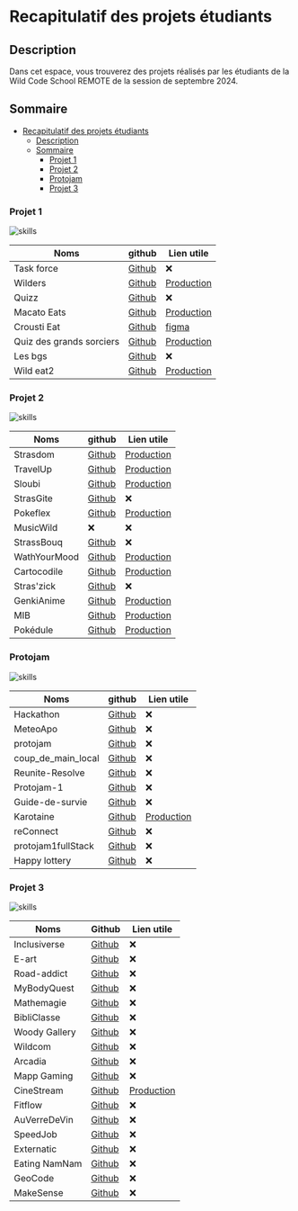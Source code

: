 # Recapitulatif des projets étudiants

## Description

Dans cet espace, vous trouverez des projets réalisés par les étudiants de la Wild Code School REMOTE de la session de septembre 2024.

## Sommaire

-   [Recapitulatif des projets étudiants](#recapitulatif-des-projets-étudiants)
    -   [Description](#description)
    -   [Sommaire](#sommaire)
        -   [Projet 1](#projet-1)
        -   [Projet 2](#projet-2)
        -   [Protojam](#protojam)
        -   [Projet 3](#projet-3)

### Projet 1

![skills](https://skillicons.dev/icons?i=html,css,git,github,figma,js)

| Noms                     | github                                                              | Lien utile                                                                                                       |
| ------------------------ | ------------------------------------------------------------------- | ---------------------------------------------------------------------------------------------------------------- |
| Task force               | [Github](https://github.com/mathildeglet-cmd/Task-force)            | ❌                                                                                                               |
| Wilders                  | [Github](https://github.com/rudy-flexcode/CFJR-developpeur-web)     | [Production](https://rudy-flexcode.github.io/CFJR-developpeur-web/)                                              |
| Quizz                    | [Github](https://github.com/RomainVarra/QuizZzZ)                    | ❌                                                                                                               |
| Macato Eats              | [Github](https://github.com/NzlThomas/Macato-Eats)                  | [Production](https://nzlthomas.github.io/Macato-Eats/)                                                           |
| Crousti Eat              | [Github](https://github.com/Remi-Dubus/Projet_de_groupe_n1)         | [figma](https://www.figma.com/design/gterNoDAJ5qWDyy3IgWYJp/Semi-Croustillance?node-id=0-1&t=zKmCmdC8uEue6Rbv-1) |
| Quiz des grands sorciers | [Github](https://github.com/CharlesCatto/quizProject)               | [Production](https://charlescatto.github.io/quizProject/)                                                        |
| Les bgs                  | [Github](https://github.com/deknuydtbenjamin/project_trombinoscope) | ❌                                                                                                               |
| Wild eat2                | [Github](https://github.com/ryandecian/wild-eat2)                   | [Production](https://ryandecian.github.io/wild-eat2/)                                                            |

### Projet 2

![skills](https://skillicons.dev/icons?i=html,css,react,vite,git,github,figma,ts,githubactions)

| Noms         | github                                                                                          | Lien utile                                                                                     |
| ------------ | ----------------------------------------------------------------------------------------------- | ---------------------------------------------------------------------------------------------- |
| Strasdom     | [Github](https://github.com/WildCodeSchool-2024-09/js-remote-orange-P2-strasdom)                | [Production](https://js-remote-orange-p2-strasdom-client.vercel.app/)                          |
| TravelUp     | [Github](https://github.com/WildCodeSchool-2024-09/JS-RemoteFR-Crew404-P2-TravelUp)             | [Production](https://travel-up.netlify.app/)                                                   |
| Sloubi       | [Github](https://github.com/WildCodeSchool-2024-09/JS-RemoteFR-Vert-CrewCodeIle-Sloubi-P2)      | [Production](https://boarder-line-project-client.vercel.app/)                                  |
| StrasGite    | [Github](https://github.com/WildCodeSchool-2024-09/js-remote-orange-P2-strasgite)               | ❌                                                                                             |
| Pokeflex     | [Github](https://github.com/WildCodeSchool-2024-09/JS-RemoteFR-Crew404-P2-Pokeflex)             | [Production](https://pokeflex-wild.netlify.app/)                                               |
| MusicWild    | ❌                                                                                              | ❌                                                                                             |
| StrassBouq   | [Github](https://github.com/WildCodeSchool-2024-09/js-remote-orange-P2-strasbouq)               | ❌                                                                                             |
| WathYourMood | [Github](https://github.com/WildCodeSchool-2024-09/JS-RemoteFR-Crew404-P2-WatchYourMood)        | [Production](https://watchyourmood.netlify.app/)                                               |
| Cartocodile  | [Github](https://github.com/WildCodeSchool-2024-09/JS-RemoteFR-Vert-CrewCodeIle-CartoCodile-P2) | [Production](https://js-remote-fr-vert-crew-code-ile-carto-codile-p2-marco-client.vercel.app/) |
| Stras'zick   | [Github](https://github.com/WildCodeSchool-2024-09/js-remote-orange-P2-straszik)                | ❌                                                                                             |
| GenkiAnime   | [Github](https://github.com/WildCodeSchool-2024-09/JS-RemoteFR-Crew404-P2-Anime)                | [Production](https://genkianime.netlify.app/)                                                  |
| MIB          | [Github](https://github.com/WildCodeSchool-2024-09/JS-RemoteFR-Vert-CrewCodeIle-MIB-P2)         | [Production](https://mib-wcs-news.vercel.app/)                                                 |
| Pokédule     | [Github](https://github.com/WildCodeSchool-2024-09/JS-RemoteFR-Vendangeurs-P2-Mudule)           | [Production](https://pokedule.vercel.app/)                                                     |

### Protojam

![skills](https://skillicons.dev/icons?i=html,css,react,vite,git,github,figma,ts,npm)

| Noms               | github                                                                | Lien utile                                  |
| ------------------ | --------------------------------------------------------------------- | ------------------------------------------- |
| Hackathon          | [Github](https://github.com/Juloh-tuc/Hackathon)                      | ❌                                          |
| MeteoApo           | [Github](https://github.com/RomainVarra/MeteoApo)                     | ❌                                          |
| protojam           | [Github](https://github.com/Qiu-Nick/protoJam/tree/main/my-react-app) | ❌                                          |
| coup_de_main_local | [Github](https://github.com/maximetricoche/coup_de_main_local)        | ❌                                          |
| Reunite-Resolve    | [Github](https://github.com/Maanon22/Reunite-Resolve)                 | ❌                                          |
| Protojam-1         | [Github](https://github.com/Alexhian/protojam-1)                      | ❌                                          |
| Guide-de-survie    | [Github](https://github.com/Foxrim/Guide-de-survie)                   | ❌                                          |
| Karotaine          | [Github](https://github.com/mathildeglet-cmd/Karotaine)               | [Production](https://karotaine.vercel.app/) |
| reConnect          | [Github](https://github.com/rudy-flexcode/reConnect)                  | ❌                                          |
| protojam1fullStack | [Github](https://github.com/clement4444/protojam1FullStatk)           | ❌                                          |
| Happy lottery      | [Github](https://github.com/LudovicAd95/Happy-lottery-)               | ❌                                          |

### Projet 3

![skills](https://skillicons.dev/icons?i=css,react,vite,git,github,figma,ts,githubactions,nodejs,mysql,npm)

| Noms          | Github                                                                                           | Lien utile                                       |
| ------------- | ------------------------------------------------------------------------------------------------ | ------------------------------------------------ |
| Inclusiverse  | [Github](https://github.com/WildCodeSchool-2024-09/JS-RemoteFR-Crew404-Inclusiverse)             | ❌                                               |
| E-art         | [Github](https://github.com/WildCodeSchool-2024-09/JS-RemoteFR-Crew404-E-Art)                    | ❌                                               |
| Road-addict   | [Github](https://github.com/WildCodeSchool-2024-09/JS-RemoteFR-Crew404-Vroom)                    | ❌                                               |
| MyBodyQuest   | [Github](https://github.com/WildCodeSchool-2024-09/JS-RemoteFR-Crew404-MyBodyQuest)              | ❌                                               |
| Mathemagie    | [Github](https://github.com/WildCodeSchool-2024-09/JS-RemoteFR-Crew404-Mathemagie)               | ❌                                               |
| BibliClasse   | [Github](https://github.com/WildCodeSchool-2024-09/JS-RemoteFR-Vendangeurs-P3-BiblioClasse)      | ❌                                               |
| Woody Gallery | [Github](https://github.com/WildCodeSchool-2024-09/JS-RemoteFR-Vendangeurs-P3-Woody-Gallery)     | ❌                                               |
| Wildcom       | [Github](https://github.com/WildCodeSchool-2024-09/JS-RemoteFR-Vendangeurs-P3-WildCom)           | ❌                                               |
| Arcadia       | [Github](https://github.com/WildCodeSchool-2024-09/JS-RemoteFR-Vendangeurs-P3-Arcadia)           | ❌                                               |
| Mapp Gaming   | [Github](https://github.com/WildCodeSchool-2024-09/JS-RemoteFR-Vendangeurs-P3-Mapp-Gaming)       | ❌                                               |
| CineStream    | [Github](https://github.com/WildCodeSchool-2024-09/js-remote-orange-P3-cinestream)               | [Production](https://projet3.clement-fiquet.fr/) |
| Fitflow       | [Github](https://github.com/WildCodeSchool-2024-09/js-remote-orange-P3-fitflow)                  | ❌                                               |
| AuVerreDeVin  | [Github](https://github.com/WildCodeSchool-2024-09/js-remote-orange-P3-auverredevin)             | ❌                                               |
| SpeedJob      | [Github](https://github.com/WildCodeSchool-2024-09/js-remote-orange-P3-speedjob)                 | ❌                                               |
| Externatic    | [Github](https://github.com/WildCodeSchool-2024-09/JS-RemoteFR-Vert-CrewCodeIle-Externatic-P3)   | ❌                                               |
| Eating NamNam | [Github](https://github.com/WildCodeSchool-2024-09/JS-RemoteFR-Vert-CrewCodeIle-EatingNamNam-P3) | ❌                                               |
| GeoCode       | [Github](https://github.com/WildCodeSchool-2024-09/JS-RemoteFR-Vert-CrewCodeIle-GeoCode-P3)      | ❌                                               |
| MakeSense     | [Github](https://github.com/WildCodeSchool-2024-09/JS-RemoteFR-Vert-CrewCodeIle-MakeSense-P3)    | ❌                                               |
